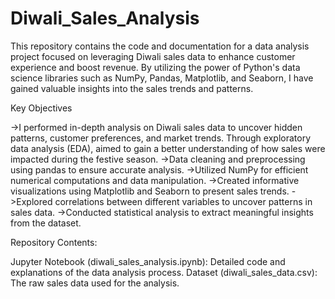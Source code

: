 # Diwali_Sales_Analysis

This repository contains the code and documentation for a data analysis project focused on leveraging Diwali sales data to enhance customer experience and boost revenue. By utilizing the power of Python's data science libraries such as NumPy, Pandas, Matplotlib, and Seaborn, I have gained valuable insights into the sales trends and patterns.

Key Objectives

->I performed in-depth analysis on Diwali sales data to uncover hidden patterns, customer preferences, and market trends. Through exploratory data analysis (EDA), 
  aimed to gain a better understanding of how sales were impacted during the festive season.
->Data cleaning and preprocessing using pandas to ensure accurate analysis.
->Utilized NumPy for efficient numerical computations and data manipulation.
->Created informative visualizations using Matplotlib and Seaborn to present sales trends.
->Explored correlations between different variables to uncover patterns in sales data.
->Conducted statistical analysis to extract meaningful insights from the dataset.

Repository Contents:

Jupyter Notebook (diwali_sales_analysis.ipynb): Detailed code and explanations of the data analysis process.
Dataset (diwali_sales_data.csv): The raw sales data used for the analysis.


